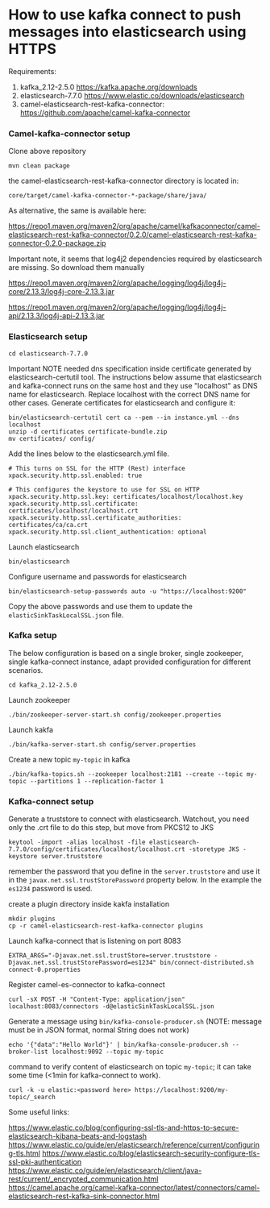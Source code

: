 # How to use kafka connect to push messages into elasticsearch using HTTPS

Requirements:
1) kafka_2.12-2.5.0 https://kafka.apache.org/downloads
2) elasticsearch-7.7.0 https://www.elastic.co/downloads/elasticsearch
3) camel-elasticsearch-rest-kafka-connector: https://github.com/apache/camel-kafka-connector

### Camel-kafka-connector setup
Clone above repository
```
mvn clean package 
```
the camel-elasticsearch-rest-kafka-connector directory is located in:
```
core/target/camel-kafka-connector-*-package/share/java/
```
As alternative, the same is available here:

https://repo1.maven.org/maven2/org/apache/camel/kafkaconnector/camel-elasticsearch-rest-kafka-connector/0.2.0/camel-elasticsearch-rest-kafka-connector-0.2.0-package.zip

Important note, it seems that log4j2 dependencies required by elasticsearch are missing. So download them manually

https://repo1.maven.org/maven2/org/apache/logging/log4j/log4j-core/2.13.3/log4j-core-2.13.3.jar

https://repo1.maven.org/maven2/org/apache/logging/log4j/log4j-api/2.13.3/log4j-api-2.13.3.jar

### Elasticsearch setup
```
cd elasticsearch-7.7.0
```

Important NOTE needed dns specification inside certificate generated by elasticsearch-certutil tool.
The instructions below assume that elasticsearch and kafka-connect runs on the same host and they use "localhost" as DNS name for elasticsearch. Replace localhost with the correct DNS name for other cases.
Generate certificates for elasticsearch and configure it:
```
bin/elasticsearch-certutil cert ca --pem --in instance.yml --dns localhost
unzip -d certificates certificate-bundle.zip
mv certificates/ config/
```

Add the lines below to the elasticsearch.yml file.
```
# This turns on SSL for the HTTP (Rest) interface
xpack.security.http.ssl.enabled: true

# This configures the keystore to use for SSL on HTTP
xpack.security.http.ssl.key: certificates/localhost/localhost.key
xpack.security.http.ssl.certificate: certificates/localhost/localhost.crt
xpack.security.http.ssl.certificate_authorities: certificates/ca/ca.crt
xpack.security.http.ssl.client_authentication: optional
```
Launch elasticsearch
```
bin/elasticsearch
```
Configure username and passwords for elasticsearch
```
bin/elasticsearch-setup-passwords auto -u "https://localhost:9200"
```
Copy the above passwords and use them to update the `elasticSinkTaskLocalSSL.json` file.

### Kafka setup
The below configuration is based on a single broker, single zookeeper, single kafka-connect instance, adapt provided configuration for different scenarios.
```
cd kafka_2.12-2.5.0
```
Launch zookeeper
```
./bin/zookeeper-server-start.sh config/zookeeper.properties
```
Launch kakfa
```
./bin/kafka-server-start.sh config/server.properties
```
Create a new topic `my-topic` in kafka
```
./bin/kafka-topics.sh --zookeeper localhost:2181 --create --topic my-topic --partitions 1 --replication-factor 1
```
### Kafka-connect setup
Generate a truststore to connect with elasticsearch. Watchout, you need only the .crt file to do this step, but move from PKCS12 to JKS
``` 
keytool -import -alias localhost -file elasticsearch-7.7.0/config/certificates/localhost/localhost.crt -storetype JKS -keystore server.truststore
```
remember the password that you define in the `server.truststore` and use it in the `javax.net.ssl.trustStorePassword` property below. In the example the `es1234` password is used.

create a plugin directory inside kakfa installation
```
mkdir plugins
cp -r camel-elasticsearch-rest-kafka-connector plugins
```
Launch kafka-connect that is listening on port 8083
```
EXTRA_ARGS="-Djavax.net.ssl.trustStore=server.truststore -Djavax.net.ssl.trustStorePassword=es1234" bin/connect-distributed.sh connect-0.properties
```
Register camel-es-connector to kafka-connect
```
curl -sX POST -H "Content-Type: application/json" localhost:8083/connectors -d@elasticSinkTaskLocalSSL.json
```

Generate a message using `bin/kafka-console-producer.sh` (NOTE: message must be in JSON format, normal String does not work)
```
echo '{"data":"Hello World"}' | bin/kafka-console-producer.sh --broker-list localhost:9092 --topic my-topic
```

command to verify content of elasticsearch on topic `my-topic`; it can take some time (<1min for kafka-connect to work).
```
curl -k -u elastic:<password here> https://localhost:9200/my-topic/_search
```

Some useful links:

https://www.elastic.co/blog/configuring-ssl-tls-and-https-to-secure-elasticsearch-kibana-beats-and-logstash
https://www.elastic.co/guide/en/elasticsearch/reference/current/configuring-tls.html
https://www.elastic.co/blog/elasticsearch-security-configure-tls-ssl-pki-authentication
https://www.elastic.co/guide/en/elasticsearch/client/java-rest/current/_encrypted_communication.html
https://camel.apache.org/camel-kafka-connector/latest/connectors/camel-elasticsearch-rest-kafka-sink-connector.html

